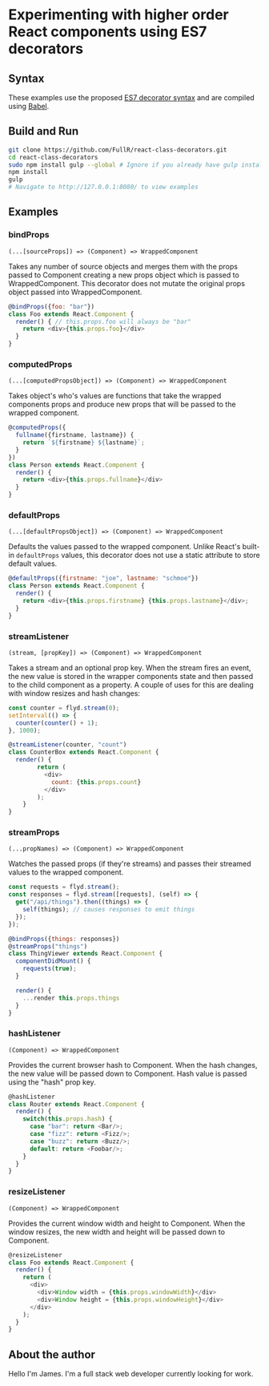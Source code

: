 # Experimenting with higher order React components using ES7 decorators

## Syntax
These examples use the proposed [ES7 decorator syntax](https://github.com/wycats/javascript-decorators) and are compiled using [Babel](https://github.com/babel/babel).

## Build and Run

```bash
git clone https://github.com/FullR/react-class-decorators.git
cd react-class-decorators
sudo npm install gulp --global # Ignore if you already have gulp installed
npm install
gulp
# Navigate to http://127.0.0.1:8080/ to view examples
```

## Examples

### bindProps
`(...[sourceProps]) => (Component) => WrappedComponent`

Takes any number of source objects and merges them with the props passed to Component creating a new props object which is passed to WrappedComponent. This decorator does not mutate the original props object passed into WrappedComponent.

```javascript
@bindProps({foo: "bar"})
class Foo extends React.Component {
  render() { // this.props.foo will always be "bar"
    return <div>{this.props.foo}</div>
  }
}
```

### computedProps
`(...[computedPropsObject]) => (Component) => WrappedComponent`

Takes object's who's values are functions that take the wrapped components props and produce new props that will be passed to the wrapped component.

```javascript
@computedProps({
  fullname({firstname, lastname}) {
    return `${firstname} ${lastname}`;
  }
})
class Person extends React.Component {
  render() {
    return <div>{this.props.fullname}</div>
  }
}
```

### defaultProps
`(...[defaultPropsObject]) => (Component) => WrappedComponent`

Defaults the values passed to the wrapped component. Unlike React's built-in `defaultProps` values, this decorator does not use a static attribute to store default values.

```javascript
@defaultProps({firstname: "joe", lastname: "schmoe"})
class Person extends React.Component {
  render() {
    return <div>{this.props.firstname} {this.props.lastname}</div>;
  }
}
```

### streamListener
`(stream, [propKey]) => (Component) => WrappedComponent`

Takes a stream and an optional prop key. When the stream fires an event, the new value is stored in the wrapper components state and then passed to the child component as a property. A couple of uses for this are dealing with window resizes and hash changes:

```javascript
const counter = flyd.stream(0);
setInterval(() => {
  counter(counter() + 1);
}, 1000);

@streamListener(counter, "count")
class CounterBox extends React.Component {
  render() {
        return (
          <div>
            count: {this.props.count}
          </div>
        );
    }
}

```

### streamProps
`(...propNames) => (Component) => WrappedComponent`

Watches the passed props (if they're streams) and passes their streamed values to the wrapped component.

```javascript
const requests = flyd.stream();
const responses = flyd.stream([requests], (self) => {
  get("/api/things").then((things) => {
    self(things); // causes responses to emit things
  });
});

@bindProps({things: responses})
@streamProps("things")
class ThingViewer extends React.Component {
  componentDidMount() {
    requests(true);
  }

  render() {
    ...render this.props.things
  }
}
```

### hashListener
`(Component) => WrappedComponent`

Provides the current browser hash to Component. When the hash changes, the new value will be passed down to Component. Hash value is passed using the "hash" prop key.

```javascript
@hashListener
class Router extends React.Component {
  render() {
    switch(this.props.hash) {
      case "bar": return <Bar/>;
      case "fizz": return <Fizz/>;
      case "buzz": return <Buzz/>;
      default: return <Foobar/>;
    }
  }
}
```

### resizeListener
`(Component) => WrappedComponent`

Provides the current window width and height to Component. When the window resizes, the new width and height will be passed down to Component.

```javascript
@resizeListener
class Foo extends React.Component {
  render() {
    return (
      <div>
        <div>Window width = {this.props.windowWidth}</div>
        <div>Window height = {this.props.windowHeight}</div>
      </div>
    );
  }
}
```

## About the author
Hello I'm James. I'm a full stack web developer currently looking for work.
